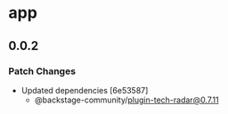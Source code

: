 # app

## 0.0.2

### Patch Changes

- Updated dependencies [6e53587]
  - @backstage-community/plugin-tech-radar@0.7.11
